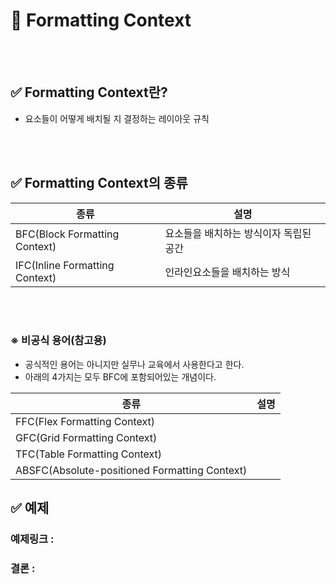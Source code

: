 # 📝 Formatting Context

<br></br>
## ✅ Formatting Context란?
- 요소들이 어떻게 배치될 지 결정하는 레이아웃 규칙

<br></br>

## ✅ Formatting Context의 종류

|종류|설명|
|---|---|
|BFC(Block Formatting Context)|요소들을 배치하는 방식이자 독립된 공간|
|IFC(Inline Formatting Context)|인라인요소들을 배치하는 방식|

<br></br>
### ※ 비공식 용어(참고용)
- 공식적인 용어는 아니지만 실무나 교육에서 사용한다고 한다.
- 아래의 4가지는 모두 BFC에 포함되어있는 개념이다.
  
|종류|설명|
|---|---|
|FFC(Flex Formatting Context)||
|GFC(Grid Formatting Context)||
|TFC(Table Formatting Context)||
|ABSFC(Absolute-positioned Formatting Context)||

## ✅ 예제
### 예제링크 : 


### 결론 : 

